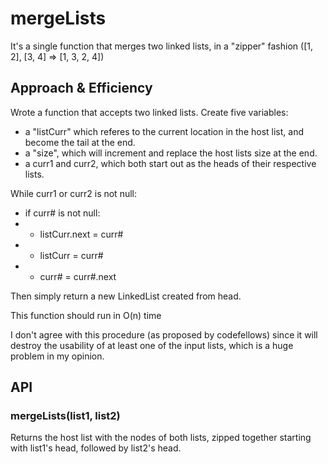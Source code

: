 # mergeLists
It's a single function that merges two linked lists, in a "zipper" fashion ([1, 2], [3, 4] => [1, 3, 2, 4])

## Approach & Efficiency
Wrote a function that accepts two linked lists.
Create five variables:
* a "listCurr" which referes to the current location in the host list, and become the tail at the end.
* a "size", which will increment and replace the host lists size at the end.
* a curr1 and curr2, which both start out as the heads of their respective lists.

While curr1 or curr2 is not null:
* if curr# is not null:
* * listCurr.next = curr#
* * listCurr = curr#
* * curr# = curr#.next

Then simply return a new LinkedList created from head.

This function should run in O(n) time

I don't agree with this procedure (as proposed by codefellows) since it will destroy the usability of at least one of the input lists, which is a huge problem in my opinion.

## API
### mergeLists(list1, list2)
Returns the host list with the nodes of both lists, zipped together starting with list1's head, followed by list2's head.
